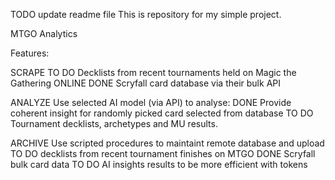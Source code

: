 TODO
update readme file
This is repository for my simple project.

MTGO Analytics

Features:

SCRAPE
TO DO Decklists from recent tournaments held on Magic the Gathering ONLINE
DONE Scryfall card database via their bulk API

ANALYZE
Use selected AI model (via API) to analyse:
DONE Provide coherent insight for randomly picked card selected from database
TO DO Tournament decklists, archetypes and MU results.

ARCHIVE 
Use scripted procedures to maintaint remote database and upload
TO DO decklists from recent tournament finishes on MTGO
DONE Scryfall bulk card data
TO DO AI insights results to be more efficient with tokens
   
